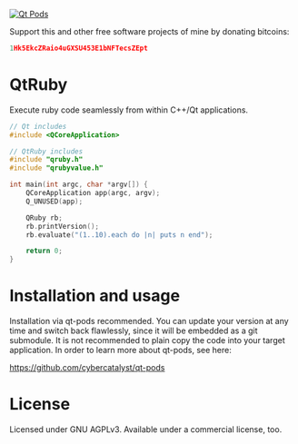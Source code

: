 [![Qt Pods](http://qt-pods.org/assets/logo.png "Qt Pods")](http://qt-pods.org)

Support this and other free software projects of mine by donating bitcoins:
```cpp
1Hk5EkcZRaio4uGXSU453E1bNFTecsZEpt
```

# QtRuby

Execute ruby code seamlessly from within C++/Qt applications.

```cpp
// Qt includes
#include <QCoreApplication>

// QtRuby includes
#include "qruby.h"
#include "qrubyvalue.h"

int main(int argc, char *argv[]) {
    QCoreApplication app(argc, argv);
    Q_UNUSED(app);

    QRuby rb;
    rb.printVersion();
    rb.evaluate("(1..10).each do |n| puts n end");

    return 0;
}
```

# Installation and usage

Installation via qt-pods recommended. You can update your version at any time and switch back flawlessly, since it will be embedded as a git submodule. It is not recommended to plain copy the code into your target application. In order to learn more about qt-pods, see here:

https://github.com/cybercatalyst/qt-pods

# License

Licensed under GNU AGPLv3. Available under a commercial license, too.
